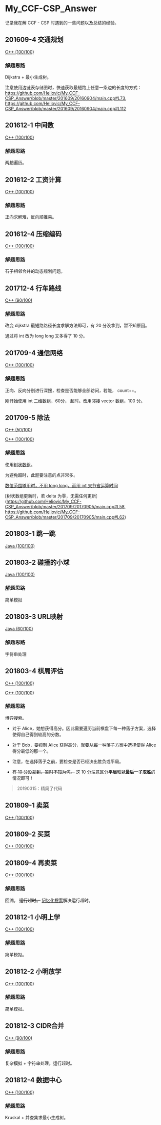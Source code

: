 # My_CCF-CSP_Answer
记录我在解 CCF - CSP 时遇到的一些问题以及总结的经验。

## 201609-4 交通规划

[C++ (100/100)](https://github.com/Heliovic/My_CCF-CSP_Answer/blob/master/201609/20160904/main.cpp)

### 解题思路

Dijkstra + 最小生成树。

注意使用边链表存储图时，快速获取最短路上任意一条边的长度的方式：https://github.com/Heliovic/My_CCF-CSP_Answer/blob/master/201609/20160904/main.cpp#L73,  https://github.com/Heliovic/My_CCF-CSP_Answer/blob/master/201609/20160904/main.cpp#L112

## 201612-1 中间数

[C++ (100/100)](https://github.com/Heliovic/My_CCF-CSP_Answer/blob/master/201612/20161201/main.cpp)

### 解题思路

两趟遍历。

## 201612-2 工资计算

[C++ (100/100)](https://github.com/Heliovic/My_CCF-CSP_Answer/blob/master/201612/20161202/main.cpp)

### 解题思路

正向求解难，反向顺推易。

## 201612-4 压缩编码

[C++ (100/100)](https://github.com/Heliovic/My_CCF-CSP_Answer/blob/master/201612/20161204/main.cpp)

### 解题思路

石子相邻合并的动态规划问题。

## 201712-4 行车路线

[C++ (90/100)](https://github.com/Heliovic/My_CCF-CSP_Answer/blob/master/201712/20171204/main.cpp)

### 解题思路

改变 dijkstra 最短路路径长度求解方法即可，有 20 分没拿到，暂不知原因。

通过将 int 改为 long long 又多得了 10 分。

## 201709-4 通信网络

[C++ (100/100)](https://github.com/Heliovic/My_CCF-CSP_Answer/blob/master/201709/20170904/main.cpp)

### 解题思路

正向、反向分别进行深搜，检查是否能够全部访问，若能， count++。

刚开始使用 int 二维数组，60分， 超时。改用邻接 vector 数组，100 分。

## 201709-5 除法

[C++ (50/100)](https://github.com/Heliovic/My_CCF-CSP_Answer/blob/master/201709/20170905/main-50.cpp)

[C++ (100/100)](https://github.com/Heliovic/My_CCF-CSP_Answer/blob/master/201709/20170905/main.cpp)

### 解题思路

使用[树状数组](https://github.com/Heliovic/AlgorithmSet/blob/master/BinaryIndexedTree/main.cpp)。

为避免超时，此题要注意的点非常多。

[数值范围够用时，不用 long long，而用 int 来节省运算时间](https://github.com/Heliovic/My_CCF-CSP_Answer/blob/master/201709/20170905/main.cpp#L8)

[树状数组更新时，若 delta 为零，无需任何更新](https://github.com/Heliovic/My_CCF-CSP_Answer/blob/master/201709/20170905/main.cpp#L58, https://github.com/Heliovic/My_CCF-CSP_Answer/blob/master/201709/20170905/main.cpp#L62)

## 201803-1 跳一跳

[Java (100/100)](https://github.com/Heliovic/My_CCF-CSP_Answer/blob/master/201803/20180301/Main.java)

## 201803-2 碰撞的小球

[Java (100/100)](https://github.com/Heliovic/My_CCF-CSP_Answer/blob/master/201803/20180302/Main.java)

### 解题思路

简单模拟

## 201803-3 URL映射

[Java (60/100)](https://github.com/Heliovic/My_CCF-CSP_Answer/blob/master/201803/20180303/Main.java)

### 解题思路

字符串处理

## 201803-4 棋局评估

[C++ (100/100)](https://github.com/Heliovic/My_CCF-CSP_Answer/blob/master/201803/20180304/main.cpp)

[C++ (100/100)](https://github.com/Heliovic/My_CCF-CSP_Answer/blob/master/201803/20180304/main-new.cpp)

### 解题思路

博弈搜索。

* 对于 Alice，她想获得高分。因此需要遍历当前棋盘下每一种落子方案，选择使得自己得到较高的分数。

* 对于 Bob，要抑制 Alice 获得高分，就要从每一种落子方案中选择使得 Alice 得分最低的那一个。

* 注意，在选择落子之前，要检查是否已经决出胜负或平局。

* ~~有 10 分没拿到，暂时不知为何。~~ 这 10 分注意区分**平局**和**以最后一子取胜**的情况即可！

> 20190315：精简了代码

## 201809-1 卖菜

[C++ (100/100)](https://github.com/Heliovic/My_CCF-CSP_Answer/blob/master/201809/20180901/main.cpp)

## 201809-2 买菜

[C++ (100/100)](https://github.com/Heliovic/My_CCF-CSP_Answer/blob/master/201809/20180902/main.cpp)

## 201809-4 再卖菜

[C++ (100/100)](https://github.com/Heliovic/My_CCF-CSP_Answer/blob/master/201809/20180904/main.cpp)

### 解题思路

回溯。 ~~运行超时。~~ [记忆化搜索](https://github.com/Heliovic/My_CCF-CSP_Answer/blob/master/201809/20180904/main.cpp#L24)解决运行超时。

## 201812-1 小明上学

[C++ (100/100)](https://github.com/Heliovic/My_CCF-CSP_Answer/blob/master/201812/20181201/main.cpp)

### 解题思路

简单模拟。

## 201812-2 小明放学

[C++ (100/100)](https://github.com/Heliovic/My_CCF-CSP_Answer/blob/master/201812/20181202/main.cpp)

### 解题思路

简单模拟。

## 201812-3 CIDR合并

[C++ (90/100)](https://github.com/Heliovic/My_CCF-CSP_Answer/blob/master/201812/20181203/main.cpp)

### 解题思路

复杂模拟 + 字符串处理。运行超时。

## 201812-4 数据中心

[C++ (100/100)](https://github.com/Heliovic/My_CCF-CSP_Answer/blob/master/201812/20181204/main.cpp)

### 解题思路

Kruskal + 并查集求最小生成树。
